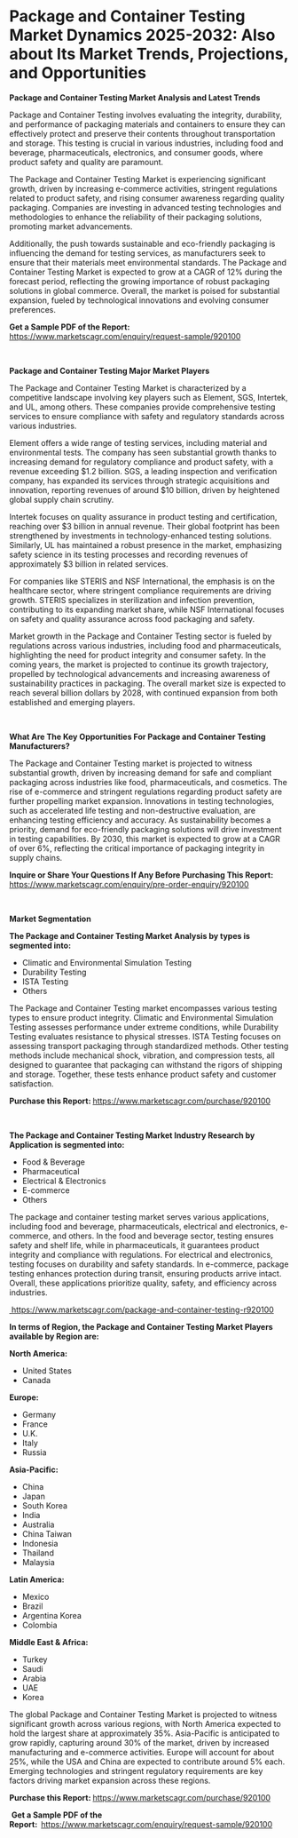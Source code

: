 <p><h1>Package and Container Testing Market Dynamics 2025-2032: Also about Its Market Trends, Projections, and Opportunities</h1></p><p><strong>Package and Container Testing Market Analysis and Latest Trends</strong></p>
<p><p>Package and Container Testing involves evaluating the integrity, durability, and performance of packaging materials and containers to ensure they can effectively protect and preserve their contents throughout transportation and storage. This testing is crucial in various industries, including food and beverage, pharmaceuticals, electronics, and consumer goods, where product safety and quality are paramount. </p><p>The Package and Container Testing Market is experiencing significant growth, driven by increasing e-commerce activities, stringent regulations related to product safety, and rising consumer awareness regarding quality packaging. Companies are investing in advanced testing technologies and methodologies to enhance the reliability of their packaging solutions, promoting market advancements. </p><p>Additionally, the push towards sustainable and eco-friendly packaging is influencing the demand for testing services, as manufacturers seek to ensure that their materials meet environmental standards. The Package and Container Testing Market is expected to grow at a CAGR of 12% during the forecast period, reflecting the growing importance of robust packaging solutions in global commerce. Overall, the market is poised for substantial expansion, fueled by technological innovations and evolving consumer preferences.</p></p>
<p><strong>Get a Sample PDF of the Report:&nbsp;</strong> <a href="https://www.marketscagr.com/enquiry/request-sample/920100?utm_campaign=2667&utm_medium=2&utm_source=Github&utm_content=ia&utm_term=18042025&utm_id=package-and-container-testing">https://www.marketscagr.com/enquiry/request-sample/920100</a></p>
<p>&nbsp;</p>
<p><strong>Package and Container Testing Major Market Players</strong></p>
<p><p>The Package and Container Testing Market is characterized by a competitive landscape involving key players such as Element, SGS, Intertek, and UL, among others. These companies provide comprehensive testing services to ensure compliance with safety and regulatory standards across various industries. </p><p>Element offers a wide range of testing services, including material and environmental tests. The company has seen substantial growth thanks to increasing demand for regulatory compliance and product safety, with a revenue exceeding $1.2 billion. SGS, a leading inspection and verification company, has expanded its services through strategic acquisitions and innovation, reporting revenues of around $10 billion, driven by heightened global supply chain scrutiny.</p><p>Intertek focuses on quality assurance in product testing and certification, reaching over $3 billion in annual revenue. Their global footprint has been strengthened by investments in technology-enhanced testing solutions. Similarly, UL has maintained a robust presence in the market, emphasizing safety science in its testing processes and recording revenues of approximately $3 billion in related services.</p><p>For companies like STERIS and NSF International, the emphasis is on the healthcare sector, where stringent compliance requirements are driving growth. STERIS specializes in sterilization and infection prevention, contributing to its expanding market share, while NSF International focuses on safety and quality assurance across food packaging and safety.</p><p>Market growth in the Package and Container Testing sector is fueled by regulations across various industries, including food and pharmaceuticals, highlighting the need for product integrity and consumer safety. In the coming years, the market is projected to continue its growth trajectory, propelled by technological advancements and increasing awareness of sustainability practices in packaging. The overall market size is expected to reach several billion dollars by 2028, with continued expansion from both established and emerging players.</p></p>
<p>&nbsp;</p>
<p><strong>What Are The Key Opportunities For Package and Container Testing Manufacturers?</strong></p>
<p><p>The Package and Container Testing market is projected to witness substantial growth, driven by increasing demand for safe and compliant packaging across industries like food, pharmaceuticals, and cosmetics. The rise of e-commerce and stringent regulations regarding product safety are further propelling market expansion. Innovations in testing technologies, such as accelerated life testing and non-destructive evaluation, are enhancing testing efficiency and accuracy. As sustainability becomes a priority, demand for eco-friendly packaging solutions will drive investment in testing capabilities. By 2030, this market is expected to grow at a CAGR of over 6%, reflecting the critical importance of packaging integrity in supply chains.</p></p>
<p><strong>Inquire or Share Your Questions If Any Before Purchasing This Report:</strong> <a href="https://www.marketscagr.com/enquiry/pre-order-enquiry/920100?utm_campaign=2667&utm_medium=2&utm_source=Github&utm_content=ia&utm_term=18042025&utm_id=package-and-container-testing">https://www.marketscagr.com/enquiry/pre-order-enquiry/920100</a></p>
<p>&nbsp;</p>
<p><strong>Market Segmentation</strong></p>
<p><strong>The Package and Container Testing Market Analysis by types is segmented into:</strong></p>
<p><ul><li>Climatic and Environmental Simulation Testing</li><li>Durability Testing</li><li>ISTA Testing</li><li>Others</li></ul></p>
<p><p>The Package and Container Testing market encompasses various testing types to ensure product integrity. Climatic and Environmental Simulation Testing assesses performance under extreme conditions, while Durability Testing evaluates resistance to physical stresses. ISTA Testing focuses on assessing transport packaging through standardized methods. Other testing methods include mechanical shock, vibration, and compression tests, all designed to guarantee that packaging can withstand the rigors of shipping and storage. Together, these tests enhance product safety and customer satisfaction.</p></p>
<p><strong>Purchase this Report:&nbsp;</strong><a href="https://www.marketscagr.com/purchase/920100?utm_campaign=2667&utm_medium=2&utm_source=Github&utm_content=ia&utm_term=18042025&utm_id=package-and-container-testing">https://www.marketscagr.com/purchase/920100</a></p>
<p>&nbsp;</p>
<p><strong>The Package and Container Testing Market Industry Research by Application is segmented into:</strong></p>
<p><ul><li>Food & Beverage</li><li>Pharmaceutical</li><li>Electrical & Electronics</li><li>E-commerce</li><li>Others</li></ul></p>
<p><p>The package and container testing market serves various applications, including food and beverage, pharmaceuticals, electrical and electronics, e-commerce, and others. In the food and beverage sector, testing ensures safety and shelf life, while in pharmaceuticals, it guarantees product integrity and compliance with regulations. For electrical and electronics, testing focuses on durability and safety standards. In e-commerce, package testing enhances protection during transit, ensuring products arrive intact. Overall, these applications prioritize quality, safety, and efficiency across industries.</p></p>
<p><a href="https://www.marketscagr.com/package-and-container-testing-r920100?utm_campaign=2667&utm_medium=2&utm_source=Github&utm_content=ia&utm_term=18042025&utm_id=package-and-container-testing">&nbsp;https://www.marketscagr.com/package-and-container-testing-r920100</a></p>
<p><strong>In terms of Region, the Package and Container Testing Market Players available by Region are:</strong></p>
<p>
    <p> <strong> North America: </strong>
        <ul>
            <li>United States</li>
            <li>Canada</li>
        </ul>
        </p> 
    <p> <strong> Europe: </strong>
        <ul>
            <li>Germany</li>
            <li>France</li>
            <li>U.K.</li>
            <li>Italy</li>
            <li>Russia</li>
        </ul>
        </p> 
    <p> <strong> Asia-Pacific: </strong>
        <ul>
            <li>China</li>
            <li>Japan</li>
            <li>South Korea</li>
            <li>India</li>
            <li>Australia</li>
            <li>China Taiwan</li>
            <li>Indonesia</li>
            <li>Thailand</li>
            <li>Malaysia</li>
        </ul>
        </p> 
    <p> <strong> Latin America: </strong>
        <ul>
            <li>Mexico</li>
            <li>Brazil</li>
            <li>Argentina Korea</li>
            <li>Colombia</li>
        </ul>
        </p> 
    <p> <strong> Middle East & Africa: </strong>
        <ul>
            <li>Turkey</li>
            <li>Saudi</li>
            <li>Arabia</li>
            <li>UAE</li>
            <li>Korea</li>
        </ul>
    </p>
    </p>
<p><p>The global Package and Container Testing Market is projected to witness significant growth across various regions, with North America expected to hold the largest share at approximately 35%. Asia-Pacific is anticipated to grow rapidly, capturing around 30% of the market, driven by increased manufacturing and e-commerce activities. Europe will account for about 25%, while the USA and China are expected to contribute around 5% each. Emerging technologies and stringent regulatory requirements are key factors driving market expansion across these regions.</p></p>
<p><strong>Purchase this Report: </strong><a href="https://www.marketscagr.com/purchase/920100?utm_campaign=2667&utm_medium=2&utm_source=Github&utm_content=ia&utm_term=18042025&utm_id=package-and-container-testing">https://www.marketscagr.com/purchase/920100</a></p>
<p>&nbsp;<strong>Get a Sample PDF of the Report:&nbsp;&nbsp;</strong><a href="https://www.marketscagr.com/enquiry/request-sample/920100?utm_campaign=2667&utm_medium=2&utm_source=Github&utm_content=ia&utm_term=18042025&utm_id=package-and-container-testing">https://www.marketscagr.com/enquiry/request-sample/920100</a></p>
<p><strong></strong></p>
<p><p></p><p></p><p></p></p>